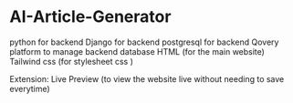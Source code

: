 # AI-Article-Generator

python for backend
Django for backend
postgresql for backend
Qovery platform to manage backend database
HTML (for the main website)
Tailwind css (for stylesheet css )

Extension: Live Preview (to view the website live without needing to save everytime)
